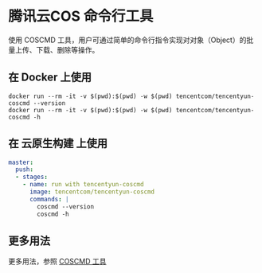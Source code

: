 # 腾讯云COS 命令行工具

使用 COSCMD 工具，用户可通过简单的命令行指令实现对对象（Object）的批量上传、下载、删除等操作。

## 在 Docker 上使用

```shell
docker run --rm -it -v $(pwd):$(pwd) -w $(pwd) tencentcom/tencentyun-coscmd --version
docker run --rm -it -v $(pwd):$(pwd) -w $(pwd) tencentcom/tencentyun-coscmd -h
```

## 在 云原生构建 上使用

```yaml
master:
  push:
  - stages:
    - name: run with tencentyun-coscmd
      image: tencentcom/tencentyun-coscmd
      commands: |
        coscmd --version
        coscmd -h
```

## 更多用法

更多用法，参照 [COSCMD 工具][t-url]

[t-url]:https://cloud.tencent.com/document/product/436/10976
